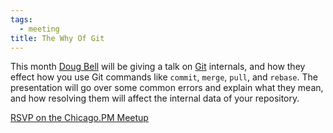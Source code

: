 ```yaml
---
tags:
  - meeting
title: The Why Of Git
---
```


This month [Doug Bell](http://preaction.me) will be giving a talk on
[Git](http://git-scm.com) internals, and how they effect how you use Git
commands like `commit`, `merge`, `pull`, and `rebase`. The presentation
will go over some common errors and explain what they mean, and how
resolving them will affect the internal data of your repository.

[RSVP on the Chicago.PM
Meetup](http://www.meetup.com/ChicagoPM/events/225737511/)
